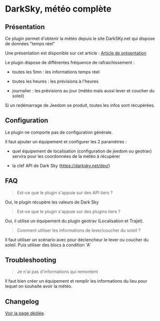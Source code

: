 # DarkSky, météo complète

## Présentation

Ce plugin permet d'obtenir la météo depuis le site DarkSKy.net qui dispose de données "temps réel"

Une présentation est disponible sur cet article : [Article de présentation](https://lunarok-domotique.com/plugins-jeedom/dark-sky-meteo-panel/)

Le plugin dispose de différentes fréquence de rafraichissement :

  - toutes les 5mn : les informations temps réel

  - toutes les heures : les prévisions à l'heures

  - journalier : les prévisions au jour (météo mais aussi lever et coucher du soleil)

Si un redémarrage de Jeedom se produit, toutes les infos sont récupérées.


## Configuration

Le plugin ne comporte pas de configuration générale.

Il faut ajouter un équipement et configurer les 2 paramètres :

  - quel équipement de localisation (configuration de jeedom ou geotrav) servira pour les coordonnées de la météo à récupérer

  - la clef API de Dark Sky (https://darksky.net/dev/)


## FAQ

> Est-ce que le plugin s'appuie sur des API tiers ?

Oui, le plugin récupère les valeurs de Dark Sky

>Est-ce que le plugin s'appuie sur des plugins tiers ?

Oui, il utilise un équipement du plugin geotrav (Localisation et Trajet).

>Comment utiliser les informations de lever/coucher du soleil ?

Il faut utiliser un scénario avec pour déclencheur le lever ou coucher du soleil. Puis utiliser des blocs à condition 'A'

## Troubleshooting

> Je n'ai pas d'informations qui remontent

Il faut bien créer un équipement et remplir les informations du lieu pour lequel on souhaite avoir la météo.

## Changelog

[Voir la page dédiée](changelog.md).
